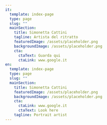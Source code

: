 ```yaml
---
it:
  template: index-page
  type: page
  slug: ""
  mainSection:
    title: Simonetta Cattini
    tagline: Artista del ritratto
    featuredImage: /assets/placeholder.png
    backgroundImage: /assets/placeholder.png
    cta:
      ctaText: Guarda qui
      ctaLink: www.google.it
en:
  template: index-page
  type: page
  slug: ""
  mainSection:
    title: Simonetta Cattini
    featuredImage: /assets/placeholder.png
    backgroundImage: /assets/placeholder.png
    cta:
      ctaLink: www.google.it
      ctaText: Look here
    tagline: Portrait artist
---
```

